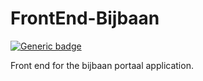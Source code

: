 # FrontEnd-Bijbaan
[![Generic badge](https://img.shields.io/badge/Runs%20on%20my%20machine-Passes-green.svg)](https://www.youtube.com/watch?v=dQw4w9WgXcQ)

Front end for the bijbaan portaal application.
